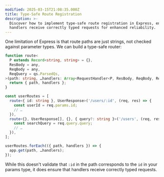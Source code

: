 ```yaml
---
modified: 2025-03-15T21:08:35.000Z
title: Type-Safe Route Registration
description: >-
  Discover how to implement type-safe route registration in Express, ensuring
  handlers receive correctly typed requests for enhanced reliability.
---
```


One limitation of Express is that route paths are just strings, not checked against parameter types. We can build a type-safe router:

```ts
function route<
  P extends Record<string, string> = {},
  ResBody = any,
  ReqBody = any,
  ReqQuery = qs.ParsedQs,
>(path: string, …handlers: Array<RequestHandler<P, ResBody, ReqBody, ReqQuery>>) {
  return { path, handlers };
}
```

```ts
const userRoutes = [
  route<{ id: string }, UserResponse>('/users/:id', (req, res) => {
    const userId = req.params.id;
    // …
  }),
  route<{}, UserResponse[], {}, { query?: string }>('/users', (req, res) => {
    const searchQuery = req.query.query;
    // …
  }),
];
```

```ts
userRoutes.forEach(({ path, handlers }) => {
  app.get(path, …handlers);
});
```

While this doesn't validate that `:id` in the path corresponds to the `id` in your params type, it does ensure that handlers receive correctly typed requests.
